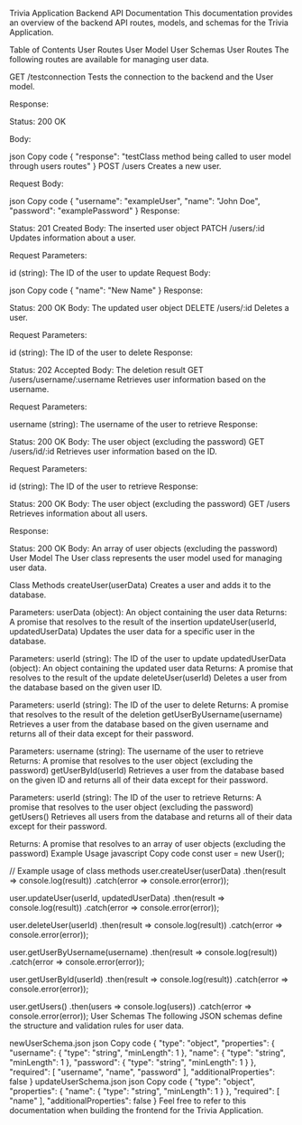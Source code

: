 Trivia Application Backend API Documentation
This documentation provides an overview of the backend API routes, models, and schemas for the Trivia Application.

Table of Contents
User Routes
User Model
User Schemas
User Routes
The following routes are available for managing user data.

GET /testconnection
Tests the connection to the backend and the User model.

Response:

Status: 200 OK

Body:

json
Copy code
{
  "response": "testClass method being called to user model through users routes"
}
POST /users
Creates a new user.

Request Body:

json
Copy code
{
  "username": "exampleUser",
  "name": "John Doe",
  "password": "examplePassword"
}
Response:

Status: 201 Created
Body: The inserted user object
PATCH /users/:id
Updates information about a user.

Request Parameters:

id (string): The ID of the user to update
Request Body:

json
Copy code
{
  "name": "New Name"
}
Response:

Status: 200 OK
Body: The updated user object
DELETE /users/:id
Deletes a user.

Request Parameters:

id (string): The ID of the user to delete
Response:

Status: 202 Accepted
Body: The deletion result
GET /users/username/:username
Retrieves user information based on the username.

Request Parameters:

username (string): The username of the user to retrieve
Response:

Status: 200 OK
Body: The user object (excluding the password)
GET /users/id/:id
Retrieves user information based on the ID.

Request Parameters:

id (string): The ID of the user to retrieve
Response:

Status: 200 OK
Body: The user object (excluding the password)
GET /users
Retrieves information about all users.

Response:

Status: 200 OK
Body: An array of user objects (excluding the password)
User Model
The User class represents the user model used for managing user data.

Class Methods
createUser(userData)
Creates a user and adds it to the database.

Parameters:
userData (object): An object containing the user data
Returns: A promise that resolves to the result of the insertion
updateUser(userId, updatedUserData)
Updates the user data for a specific user in the database.

Parameters:
userId (string): The ID of the user to update
updatedUserData (object): An object containing the updated user data
Returns: A promise that resolves to the result of the update
deleteUser(userId)
Deletes a user from the database based on the given user ID.

Parameters:
userId (string): The ID of the user to delete
Returns: A promise that resolves to the result of the deletion
getUserByUsername(username)
Retrieves a user from the database based on the given username and returns all of their data except for their password.

Parameters:
username (string): The username of the user to retrieve
Returns: A promise that resolves to the user object (excluding the password)
getUserById(userId)
Retrieves a user from the database based on the given ID and returns all of their data except for their password.

Parameters:
userId (string): The ID of the user to retrieve
Returns: A promise that resolves to the user object (excluding the password)
getUsers()
Retrieves all users from the database and returns all of their data except for their password.

Returns: A promise that resolves to an array of user objects (excluding the password)
Example Usage
javascript
Copy code
const user = new User();

// Example usage of class methods
user.createUser(userData)
  .then(result => console.log(result))
  .catch(error => console.error(error));

user.updateUser(userId, updatedUserData)
  .then(result => console.log(result))
  .catch(error => console.error(error));

user.deleteUser(userId)
  .then(result => console.log(result))
  .catch(error => console.error(error));

user.getUserByUsername(username)
  .then(result => console.log(result))
  .catch(error => console.error(error));

user.getUserById(userId)
  .then(result => console.log(result))
  .catch(error => console.error(error));

user.getUsers()
  .then(users => console.log(users))
  .catch(error => console.error(error));
User Schemas
The following JSON schemas define the structure and validation rules for user data.

newUserSchema.json
json
Copy code
{
  "type": "object",
  "properties": {
    "username": {
      "type": "string",
      "minLength": 1
    },
    "name": {
      "type": "string",
      "minLength": 1
    },
    "password": {
      "type": "string",
      "minLength": 1
    }
  },
  "required": [
    "username",
    "name",
    "password"
  ],
  "additionalProperties": false
}
updateUserSchema.json
json
Copy code
{
  "type": "object",
  "properties": {
    "name": {
      "type": "string",
      "minLength": 1
    }
  },
  "required": [
    "name"
  ],
  "additionalProperties": false
}
Feel free to refer to this documentation when building the frontend for the Trivia Application.
